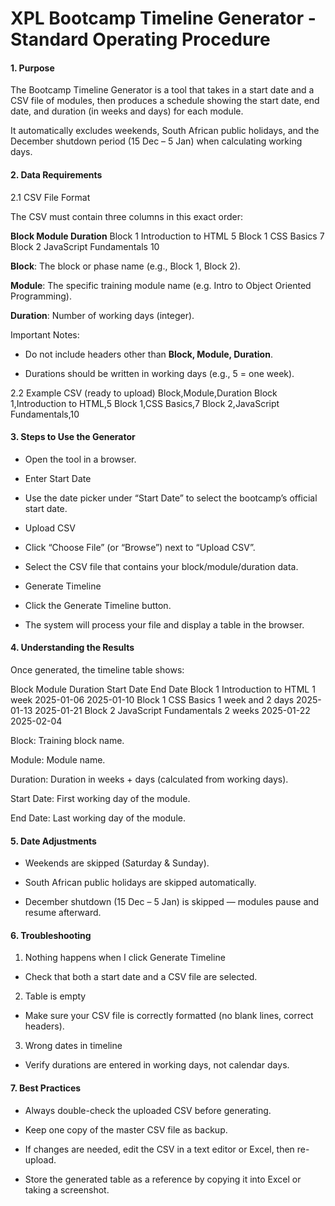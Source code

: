 # XPL Bootcamp Timeline Generator - Standard Operating Procedure

#### 1. Purpose

The Bootcamp Timeline Generator is a tool that takes in a start date and a CSV file of modules, then produces a schedule showing the start date, end date, and duration (in weeks and days) for each module. 

It automatically excludes weekends, South African public holidays, and the December shutdown period (15 Dec – 5 Jan) when calculating working days.

#### 2. Data Requirements
2.1 CSV File Format

The CSV must contain three columns in this exact order:

**Block	Module	Duration**
Block 1	Introduction to HTML	5
Block 1	CSS Basics	7
Block 2	JavaScript Fundamentals	10

**Block**: The block or phase name (e.g., Block 1, Block 2).

**Module**: The specific training module name (e.g. Intro to Object Oriented Programming).

**Duration**: Number of working days (integer).

Important Notes:

- Do not include headers other than **Block, Module, Duration**.

- Durations should be written in working days (e.g., 5 = one week).

2.2 Example CSV (ready to upload)
Block,Module,Duration
Block 1,Introduction to HTML,5
Block 1,CSS Basics,7
Block 2,JavaScript Fundamentals,10

#### 3. Steps to Use the Generator

- Open the tool in a browser.

- Enter Start Date

- Use the date picker under “Start Date” to select the bootcamp’s official start date.

- Upload CSV

- Click “Choose File” (or “Browse”) next to “Upload CSV”.

- Select the CSV file that contains your block/module/duration data.

- Generate Timeline

- Click the Generate Timeline button.

- The system will process your file and display a table in the browser.

#### 4. Understanding the Results

Once generated, the timeline table shows:

Block	Module	Duration	Start Date	End Date
Block 1	Introduction to HTML	1 week	2025-01-06	2025-01-10
Block 1	CSS Basics	1 week and 2 days	2025-01-13	2025-01-21
Block 2	JavaScript Fundamentals	2 weeks	2025-01-22	2025-02-04

Block: Training block name.

Module: Module name.

Duration: Duration in weeks + days (calculated from working days).

Start Date: First working day of the module.

End Date: Last working day of the module.


#### 5. Date Adjustments

- Weekends are skipped (Saturday & Sunday).

- South African public holidays are skipped automatically.

- December shutdown (15 Dec – 5 Jan) is skipped — modules pause and resume afterward.

#### 6. Troubleshooting

1. Nothing happens when I click Generate Timeline

- Check that both a start date and a CSV file are selected.

2. Table is empty

- Make sure your CSV file is correctly formatted (no blank lines, correct headers).

3. Wrong dates in timeline

- Verify durations are entered in working days, not calendar days.


#### 7. Best Practices

- Always double-check the uploaded CSV before generating.

- Keep one copy of the master CSV file as backup.

- If changes are needed, edit the CSV in a text editor or Excel, then re-upload.

- Store the generated table as a reference by copying it into Excel or taking a screenshot.
